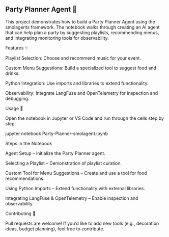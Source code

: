 ## Party Planner Agent 🎉

This project demonstrates how to build a Party Planner Agent using the smolagents framework. The notebook walks through creating an AI agent that can help plan a party by suggesting playlists, recommending menus, and integrating monitoring tools for observability.

Features ✨

Playlist Selection: Choose and recommend music for your event.

Custom Menu Suggestions: Build a specialized tool to suggest food and drinks.

Python Integration: Use imports and libraries to extend functionality.

Observability: Integrate LangFuse and OpenTelemetry for inspection and debugging.

Usage 🚀

Open the notebook in Jupyter or VS Code and run through the cells step by step:

jupyter notebook Party-Planner-smolagent.ipynb

Steps in the Notebook

Agent Setup – Initialize the Party Planner agent.

Selecting a Playlist – Demonstration of playlist curation.

Custom Tool for Menu Suggestions – Create and use a tool for food recommendations.

Using Python Imports – Extend functionality with external libraries.

Integrating LangFuse & OpenTelemetry – Enable inspection and observability.


Contributing 🤝

Pull requests are welcome! If you’d like to add new tools (e.g., decoration ideas, budget planning), feel free to contribute.
